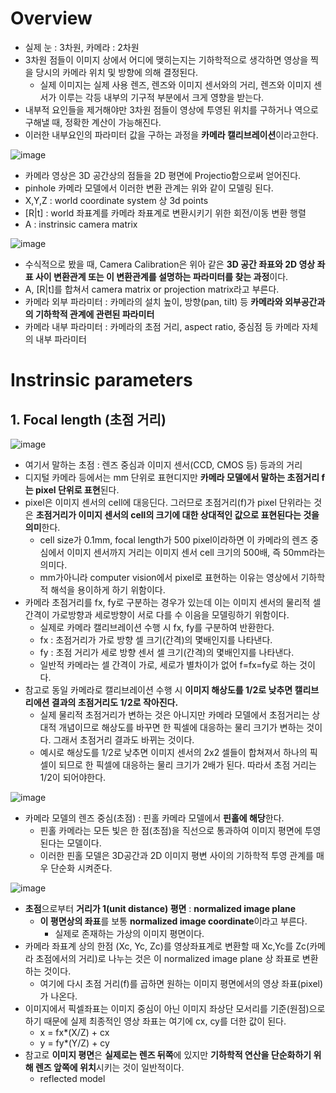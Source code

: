 # Overview
- 실제 눈 : 3차원, 카메라 : 2차원
- 3차원 점들이 이미지 상에서 어디에 맺히는지는 기하학적으로 생각하면 영상을 찍을 당시의 카메라 위치 및 방향에 의해 결정된다.
  - 실제 이미지는 실제 사용 렌즈, 렌즈와 이미지 센서와의 거리, 렌즈와 이미지 센서가 이루는 각등 내부의 기구적 부분에서 크게 영향을 받는다.
- 내부적 요인들을 제거해야만 3차원 점들이 영상에 투영된 위치를 구하거나 역으로 구해낼 때, 정확한 계산이 가능해진다.
- 이러한 내부요인의 파라미터 값을 구하는 과정을 **카메라 캘리브레이션**이라고한다.

![image](https://user-images.githubusercontent.com/69780812/146338283-d30ef26c-7361-4e45-9200-ca51634bbd27.png)
- 카메라 영상은 3D 공간상의 점들을 2D 평면에 Projectio함으로써 얻어진다.
- pinhole 카메라 모델에서 이러한 변환 관계는 위와 같이 모델링 된다.
- X,Y,Z : world coordinate system 상 3d points
- \[R|t] : world 좌표계를 카메라 좌표계로 변환시키기 위한 회전/이동 변환 행렬
- A : instrinsic camera matrix

![image](https://user-images.githubusercontent.com/69780812/146338739-68256e83-8b56-44c7-a0d6-cb45514e4bf0.png)
- 수식적으로 봤을 때, Camera Calibration은 위아 같은 **3D 공간 좌표와 2D 영상 좌표 사이 변환관계 또는 이 변환관계를 설명하는 파라미터를 찾는 과정**이다.
- A, \[R|t]를 합쳐서 camera matrix or projection matrix라고 부른다.
- 카메라 외부 파라미터 : 카메라의 설치 높이, 방향(pan, tilt) 등 **카메라와 외부공간과의 기하학적 관계에 관련된 파라미터**
- 카메라 내부 파라미터 : 카메라의 초점 거리, aspect ratio, 중심점 등 카메라 자체의 내부 파라미터

# Instrinsic parameters
## 1. Focal length (초점 거리)
![image](https://user-images.githubusercontent.com/69780812/146339313-cbcf856a-b0e4-44ac-97a8-8dade22affce.png)
- 여기서 말하는 초점 : 렌즈 중심과 이미지 센서(CCD, CMOS 등) 등과의 거리
- 디지털 카메라 등에서는 mm 단위로 표현디지만 **카메라 모델에서 말하는 초점거리 f는 pixel 단위로 표현**된다.
- pixel은 이미지 센서의 cell에 대응딘다. 그러므로 초점거리(f)가 pixel 단위라는 것은 **초점거리가 이미지 센서의 cell의 크기에 대한 상대적인 값으로 표현된다는 것을 의미**한다.
  - cell size가 0.1mm, focal length가 500 pixel이라하면 이 카메라의 렌즈 중심에서 이미지 센서까지 거리는 이미지 센서 cell 크기의 500배, 즉 50mm라는 의미다.
  - mm가아니라 computer vision에서 pixel로 표현하는 이유는 영상에서 기하학적 해석을 용이하게 하기 위함이다.
- 카메라 초점거리를 fx, fy로 구분하는 경우가 있는데 이는 이미지 센서의 물리적 셀 간격이 가로방향과 세로방향이 서로 다를 수 이음을 모델링하기 위함이다.
  - 실제로 카메라 캘리브레이션 수행 시 fx, fy를 구분하여 반환한다.
  - fx : 초점거리가 가로 방향 셀 크기(간격)의 몇배인지를 나타낸다.
  - fy : 초점 거리가 세로 방향 센서 셀 크기(간격)의 몇배인지를 나타낸다.
  - 일반적 카메라는 셀 간격이 가로, 세로가 별차이가 없어 f=fx=fy로 하는 것이다.
- 참고로 동일 카메라로 캘리브레이션 수행 시 **이미지 해상도를 1/2로 낮추면 캘리브리에션 결과의 초점거리도 1/2로 작아진다.**
  - 실제 물리적 초점거리가 변하는 것은 아니지만 카메라 모델에서 초점거리는 상대적 개념이므로 해상도를 바꾸면 한 픽셀에 대응하는 물리 크기가 변하는 것이다. 그래서 초점거리 결과도 바뀌는 것이다.
  - 예시로 해상도를 1/2로 낮추면 이미지 센서의 2x2 셀들이 합쳐져서 하나의 픽셀이 되므로 한 픽셀에 대응하는 물리 크기가 2배가 된다. 따라서 초점 거리는 1/2이 되어야한다.

![image](https://user-images.githubusercontent.com/69780812/146341975-1f03d408-813b-44b6-a64d-68988ee53f5e.png)
- 카메라 모델의 렌즈 중심(초점) : 핀홀 카메라 모델에서 **핀홀에 해당**한다.
  - 핀홀 카메라는 모든 빛은 한 점(초점)을 직선으로 통과하여 이미지 평면에 투영된다는 모델이다.
  - 이러한 핀홀 모델은 3D공간과  2D 이미지 평변 사이의 기하학적 투영 관계를 매우 단순화 시켜준다.

![image](https://user-images.githubusercontent.com/69780812/146341933-853def1c-d2d0-4452-b5a5-170e954d0518.png)
- **초점**으로부터 **거리가 1(unit distance) 평면** : **normalized image plane**
  - **이 평면상의 좌표**를 보통 **normalized image coordinate**이라고 부른다.
    - 실제로 존재하는 가상의 이미지 평면이다.
- 카메라 좌표계 상의 한점 (Xc, Yc, Zc)를 영상좌표계로 변환할 때 Xc,Yc를 Zc(카메라 초점에서의 거리)로 나누는 것은 이 normalized image plane 상 좌표로 변환하는 것이다.
  - 여기에 다시 초점 거리(f)를 곱하면 원하는 이미지 평면에서의 영상 좌표(pixel)가 나온다.
- 이미지에서 픽셀좌표는 이미지 중심이 아닌 이미지 좌상단 모서리를 기준(원점)으로하기 때문에 실제 최종적인 영상 좌표는 여기에 cx, cy를 더한 값이 된다.
  - x = fx*(X/Z) + cx
  - y = fy*(Y/Z) + cy
- 참고로 **이미지 평면**은 **실제로는 렌즈 뒤쪽**에 있지만 **기하학적 연산을 단순화하기 위해 렌즈 앞쪽에 위치**시키는 것이 일반적이다.
  - reflected model
